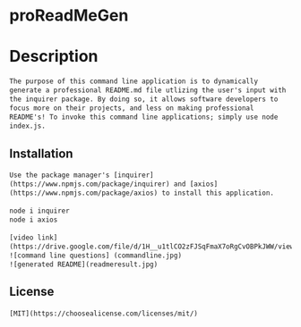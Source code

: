 # proReadMeGen

# Description

    The purpose of this command line application is to dynamically generate a professional README.md file utlizing the user's input with the inquirer package. By doing so, it allows software developers to focus more on their projects, and less on making professional README's! To invoke this command line applications; simply use node index.js.

## Installation

    Use the package manager's [inquirer](https://www.npmjs.com/package/inquirer) and [axios](https://www.npmjs.com/package/axios) to install this application.

    node i inquirer
    node i axios

    [video link](https://drive.google.com/file/d/1H__u1tlCO2zFJSqFmaX7oRgCvOBPkJWW/view)
    ![command line questions] (commandline.jpg)
    ![generated README](readmeresult.jpg)

## License

    [MIT](https://choosealicense.com/licenses/mit/)
